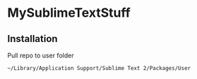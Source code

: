 MySublimeTextStuff
==================

## Installation

Pull repo to user folder
```
~/Library/Application Support/Sublime Text 2/Packages/User
```
